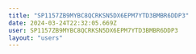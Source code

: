 ```yaml
---
title: "SP1157ZB9MYBC8QCRKSN5DX6EPM7YTD3BMBR6DDP3"
date: 2024-03-24T22:32:05.669Z
user: SP1157ZB9MYBC8QCRKSN5DX6EPM7YTD3BMBR6DDP3
layout: "users"
---
```

    